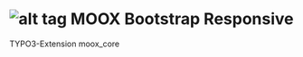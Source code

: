 ![alt tag](http://www.moox.org/fileadmin/moox_icons/64x64/moox_core.png)  MOOX Bootstrap Responsive
=========
TYPO3-Extension moox_core





